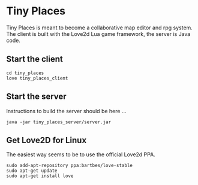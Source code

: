 # Tiny Places

Tiny Places is meant to become a collaborative map editor and rpg system. The client is built with
the Love2d Lua game framework, the server is Java code.
    
## Start the client

    cd tiny_places
    love tiny_places_client

## Start the server

Instructions to build the server should be here ...

    java -jar tiny_places_server/server.jar

## Get Love2D for Linux

The easiest way seems to be to use the official Love2d PPA.

    sudo add-apt-repository ppa:bartbes/love-stable
    sudo apt-get update
    sudo apt-get install love

